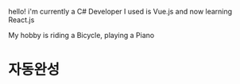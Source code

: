 hello! i'm currently a C# Developer
I used is Vue.js and now learning React.js

My hobby is riding a Bicycle, playing a Piano
<h1>자동완성</h1>


